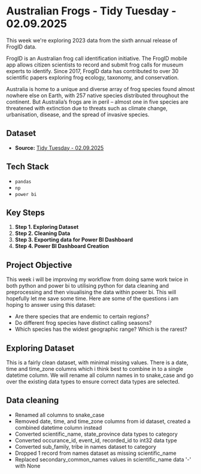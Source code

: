 # Australian Frogs - Tidy Tuesday - 02.09.2025
This week we're exploring 2023 data from the sixth annual release of FrogID data.

FrogID is an Australian frog call identification initiative. The FrogID mobile app allows citizen scientists to record and submit frog calls for museum experts to identify. Since 2017, FrogID data has contributed to over 30 scientific papers exploring frog ecology, taxonomy, and conservation.

Australia is home to a unique and diverse array of frog species found almost nowhere else on Earth, with 257 native species distributed throughout the continent. But Australia’s frogs are in peril – almost one in five species are threatened with extinction due to threats such as climate change, urbanisation, disease, and the spread of invasive species.

## Dataset
* **Source:** [Tidy Tuesday - 02.09.2025](https://github.com/rfordatascience/tidytuesday/blob/main/data/2025/2025-09-02/)

## Tech Stack
* `pandas`
* `np`
* `power bi`

## Key Steps
1. **Step 1. Exploring Dataset**
2. **Step 2. Cleaning Data**
3. **Step 3. Exporting data for Power BI Dashboard**
4. **Step 4. Power BI Dashboard Creation**

## Project Objective
This week i will be improving my workflow from doing same work twice in both python and power bi to utilising python for data cleaning and preprocessing and then visualising the data within power bi. This will hopefully let me save some time. Here are some of the questions i am hoping to answer using this dataset: 

* Are there species that are endemic to certain regions?
* Do different frog species have distinct calling seasons?
* Which species has the widest geographic range? Which is the rarest?

## Exploring Dataset
This is a fairly clean dataset, with minimal missing values. There is a date, time and time_zone columns which i think best to combine in to a single datetime column. We will rename all column names in to snake_case and go over the existing data types to ensure correct data types are selected. 

## Data cleaning
* Renamed all columns to snake_case
* Removed date, time, and time_zone columns from id dataset, created a combined datetime column instead
* Converted scientific_name, state_province data types to category
* Converted occurance_id, event_id, recorded_id to int32 data type
* Converted sub_family, tribe in names dataset to category
* Dropped 1 record from names dataset as missing scientific_name
* Replaced secondary_common_names values in scientific_name data '-' with None